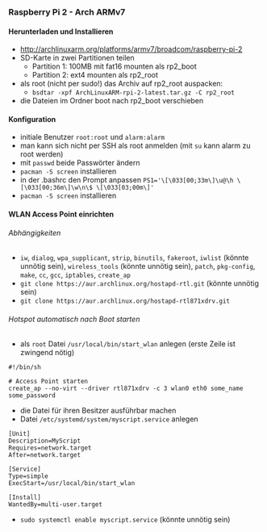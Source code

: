 ### Raspberry Pi 2 - Arch ARMv7

#### Herunterladen und Installieren

- http://archlinuxarm.org/platforms/armv7/broadcom/raspberry-pi-2
- SD-Karte in zwei Partitionen teilen
  - Partition 1: 100MB mit fat16 mounten als rp2_boot
  - Partition 2: ext4 mounten als rp2_root
- als root (nicht per sudo!) das Archiv auf rp2_root auspacken:
  - `bsdtar -xpf ArchLinuxARM-rpi-2-latest.tar.gz -C rp2_root`
- die Dateien im Ordner boot nach rp2_boot verschieben

#### Konfiguration

- initiale Benutzer `root:root` und `alarm:alarm`
- man kann sich nicht per SSH als root anmelden (mit `su` kann alarm zu root werden)
- mit `passwd` beide Passwörter ändern
- `pacman -S screen` installieren
- in der .bashrc den Prompt anpassen `PS1='\[\033[00;33m\]\u@\h \[\033[00;36m\]\w\n\$ \[\033[03;00m\]'`
- `pacman -S screen` installieren

#### WLAN Access Point einrichten

###### Abhängigkeiten

- `iw`, `dialog`, `wpa_supplicant`, `strip`, `binutils`, `fakeroot`, `iwlist` (könnte unnötig sein), `wireless_tools` (könnte unnötig sein), `patch`, `pkg-config`, `make`, `cc`, `gcc`, `iptables`, `create_ap`
- `git clone https://aur.archlinux.org/hostapd-rtl.git` (könnte unnötig sein)
- `git clone https://aur.archlinux.org/hostapd-rtl871xdrv.git`

###### Hotspot automatisch nach Boot starten

- als `root` Datei `/usr/local/bin/start_wlan` anlegen (erste Zeile ist zwingend nötig)
```
#!/bin/sh

# Access Point starten
create_ap --no-virt --driver rtl871xdrv -c 3 wlan0 eth0 some_name some_password
```
- die Datei für ihren Besitzer ausführbar machen
- Datei `/etc/systemd/system/myscript.service` anlegen
```
[Unit]
Description=MyScript
Requires=network.target
After=network.target

[Service]
Type=simple
ExecStart=/usr/local/bin/start_wlan

[Install]
WantedBy=multi-user.target
```
- `sudo systemctl enable myscript.service` (könnte unnötig sein)
